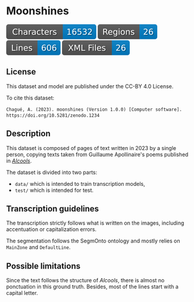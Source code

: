 Moonshines
==========

![characters badge](badges/characters.svg) ![regions badge](badges/regions.svg) ![lines badge](badges/lines.svg) ![files badge](badges/files.svg) 

## License

This dataset and model are published under the CC-BY 4.0 License.

To cite this dataset:

``` 
Chagué, A. (2023). moonshines (Version 1.0.0) [Computer software]. https://doi.org/10.5281/zenodo.1234
```

## Description

This dataset is composed of pages of text written in 2023 by a single person, copying texts taken from Guillaume Apollinaire's poems published in [*Alcools*](https://www.gutenberg.org/cache/epub/15462/pg15462.txt). 

The dataset is divided into two parts: 

- `data/` which is intended to train transcription models,
- `test/` which is intended for test.

## Transcription guidelines

The transcription strictly follows what is written on the images, including accentuation or capitalization errors.

The segmentation follows the SegmOnto ontology and mostly relies on `MainZone` and `DefaultLine`.

## Possible limitations

Since the text follows the structure of *Alcools*, there is almost no ponctuation in this ground truth. Besides, most of the lines start with a capital letter.
